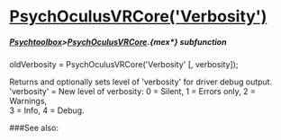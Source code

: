 # [PsychOculusVRCore('Verbosity')](PsychOculusVRCore-Verbosity) 
##### [Psychtoolbox](Psychtoolbox)>[PsychOculusVRCore](PsychOculusVRCore).{mex*} subfunction

oldVerbosity = PsychOculusVRCore('Verbosity' [, verbosity]);

Returns and optionally sets level of 'verbosity' for driver debug output.  
'verbosity' = New level of verbosity: 0 = Silent, 1 = Errors only, 2 = Warnings,  
3 = Info, 4 = Debug.  
  


###See also:

